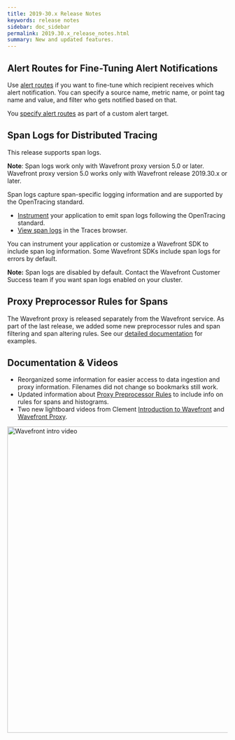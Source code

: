 ```yaml
---
title: 2019-30.x Release Notes
keywords: release notes
sidebar: doc_sidebar
permalink: 2019.30.x_release_notes.html
summary: New and updated features.
---
```



## Alert Routes for Fine-Tuning Alert Notifications

Use [alert routes](webhooks_alert_notification.html#add-custom-alert-routes) if you want to fine-tune which recipient receives which alert notification. You can specify a source name, metric name, or point tag name and value, and filter who gets notified based on that.

You [specify alert routes](webhooks_alert_notification.html#alert_route) as part of a custom alert target.

## Span Logs for Distributed Tracing

This release supports span logs.

**Note**: Span logs work only with Wavefront proxy version 5.0 or later. Wavefront proxy version 5.0 works only with Wavefront release 2019.30.x or later.

Span logs capture span-specific logging information and are supported by the OpenTracing standard.

* [Instrument](tracing_instrumenting_frameworks.html#instrumentation-for-span-logs) your application to emit span logs following the OpenTracing standard.
* [View span logs](tracing_ui_overview.html#drill-down-into-spans-and-view-metrics-and-span-logs) in the Traces browser.

You can instrument your application or customize a Wavefront SDK to include span log information. Some Wavefront SDKs include span logs for errors by default.

**Note:** Span logs are disabled by default. Contact the Wavefront Customer Success team if you want span logs enabled on your cluster.

## Proxy Preprocessor Rules for Spans

The Wavefront proxy is released separately from the Wavefront service. As part of the last release, we added some new preprocessor rules and span filtering and span altering rules. See our [detailed documentation](proxies_preprocessor_rules.html) for examples.

## Documentation & Videos

* Reorganized some information for easier access to data ingestion and proxy information. Filenames did not change so bookmarks still work.
* Updated information about [Proxy Preprocessor Rules](proxies_preprocessor_rules.html) to include info on rules for spans and histograms.
* Two new lightboard videos from Clement [Introduction to Wavefront](https://youtu.be/90mw6Vcmlt4) and [Wavefront Proxy](https://youtu.be/Lrm8UuxrsqA).

<p><a href="https://youtu.be/90mw6Vcmlt4" target="_blank"><img src="/images/v_intro_clement.png" style="width: 700px;" alt="Wavefront intro video"/></a>
</p>
